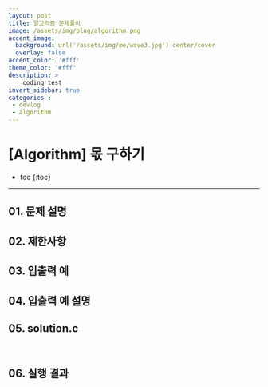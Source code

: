 ```yaml
---
layout: post
title: 알고리즘 문제풀이
image: /assets/img/blog/algorithm.png
accent_image: 
  background: url('/assets/img/me/wave3.jpg') center/cover
  overlay: false
accent_color: '#fff'
theme_color: '#fff'
description: >
    coding test
invert_sidebar: true
categories :
 - devlog	
 - algorithm
---
```


# [Algorithm] 몫 구하기



* toc
{:toc}


****

## 01. 문제 설명



## 02. 제한사항



## 03. 입출력 예



## 04. 입출력 예 설명



## 05. solution.c

```c



```

## 06. 실행 결과
